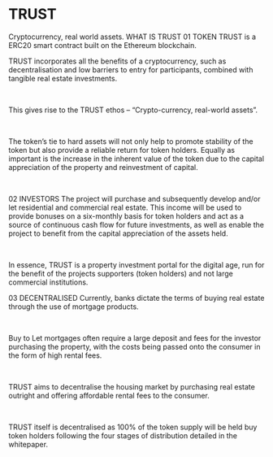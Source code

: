 # TRUST
Cryptocurrency, real world assets.
WHAT IS TRUST
01
TOKEN
TRUST is a ERC20 smart contract built on the Ethereum blockchain.

 

TRUST incorporates all the benefits of a cryptocurrency, such as decentralisation and low barriers to entry for participants, combined with tangible real estate investments.

​

This gives rise to the TRUST ethos – “Crypto-currency, real-world assets”.

​

The token’s tie to hard assets will not only help to promote stability of the token but also provide a reliable return for token holders. Equally as important is the increase in the inherent value of the token due to the capital appreciation of the property and reinvestment of capital.

​

02
INVESTORS 
The project will purchase and subsequently develop and/or let residential and commercial real estate. This income will be used to provide bonuses on a six-monthly basis for token holders and act as a source of continuous cash flow for future investments, as well as enable the project to benefit from the capital appreciation of the assets held.

​

In essence, TRUST is a property investment portal for the digital age, run for the benefit of the projects supporters (token holders) and not large commercial institutions.

03
DECENTRALISED
Currently, banks dictate the terms of buying real estate through the use of mortgage products. ​

​

Buy to Let mortgages often require a large deposit and fees for the investor purchasing the property, with the costs being passed onto the consumer in the form of high rental fees.

​

TRUST aims to decentralise the housing market by purchasing real estate outright and offering affordable rental fees to the consumer. 

​

TRUST itself is decentralised as 100% of the token supply will be held buy token holders following the four stages of distribution detailed in the whitepaper.

